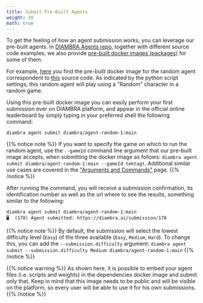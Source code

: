```yaml
---
title: Submit Pre-Built Agents
weight: 30
math: true
---
```


To get the feeling of how an agent submission works, you can leverage our pre-built agents. In <a href="https://github.com/diambra/agents" target="_blank">DIAMBRA Agents repo</a>, together with different source code examples, we also provide <a href="https://github.com/orgs/diambra/packages?repo_name=agents" target="_blank">pre-built docker images (packages)</a> for some of them. 

For example, <a href="https://github.com/diambra/agents/pkgs/container/agent-random-1" target="_blank">here</a> you find the pre-built docker image for the random agent correspondent to <a href="https://github.com/diambra/agents/blob/main/basic/random_1/agent.py" target="_blank">this</a> source code. As indicated by the python script settings, this random agent will play using a "Random" character in a random game. 

Using this pre-built docker image you can easily perform your first submission ever on DIAMBRA platform, and appear in the official online leaderboard by simply typing in your preferred shell the following command:

```shell
diambra agent submit diambra/agent-random-1:main
```
{{% notice note %}}
If you want to specify the game on which to run the random agent, use the `--gameId` command line argument that our pre-built image accepts, when submitting the docker image as follows: `diambra agent submit diambra/agent-random-1:main --gameId tektagt`. Additional similar use cases are covered in the <a href="../../argumentsandcommands/">"Arguments and Commands"</a> page.
{{% /notice %}}

After running the command, you will receive a submission confirmation, its identification number as well as the url where to see the results, something similar to the following:

```
diambra agent submit diambra/agent-random-1:main
🖥️  (178) Agent submitted: https://diambra.ai/submission/178
```

{{% notice note %}}
By default, the submission will select the lowest difficulty level (`Easy`) of the three available (`Easy`, `Medium`, `Hard`). To change this, you can add the `--submission.difficulty` argument: `diambra agent submit --submission.difficulty Medium diambra/agent-random-1:main`
{{% /notice %}}


{{% notice warning %}}
As shown here, it is possible to embed your agent files (i.e. scripts and weights) in the dependencies docker image and submit only that. Keep in mind that this image needs to be public and will be visible on the platform, so every user will be able to use it for his own submissions.
{{% /notice %}}
